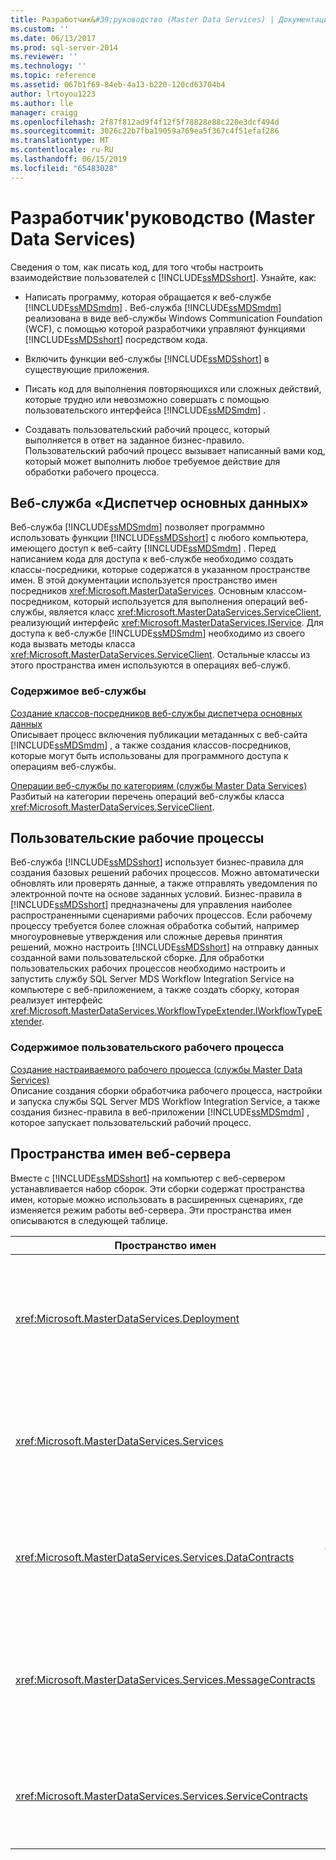 ```yaml
---
title: Разработчик&#39;руководство (Master Data Services) | Документация Майкрософт
ms.custom: ''
ms.date: 06/13/2017
ms.prod: sql-server-2014
ms.reviewer: ''
ms.technology: ''
ms.topic: reference
ms.assetid: 067b1f69-84eb-4a13-b220-120cd63704b4
author: lrtoyou1223
ms.author: lle
manager: craigg
ms.openlocfilehash: 2f87f812ad9f4f12f5f78828e88c220e3dcf494d
ms.sourcegitcommit: 3026c22b7fba19059a769ea5f367c4f51efaf286
ms.translationtype: MT
ms.contentlocale: ru-RU
ms.lasthandoff: 06/15/2019
ms.locfileid: "65483028"
---
```

# <a name="developer39s-guide-master-data-services"></a>Разработчик&#39;руководство (Master Data Services)
  Сведения о том, как писать код, для того чтобы настроить взаимодействие пользователей с [!INCLUDE[ssMDSshort](../../includes/ssmdsshort-md.md)]. Узнайте, как:  
  
-   Написать программу, которая обращается к веб-службе [!INCLUDE[ssMDSmdm](../../includes/ssmdsmdm-md.md)] . Веб-служба [!INCLUDE[ssMDSmdm](../../includes/ssmdsmdm-md.md)] реализована в виде веб-службы Windows Communication Foundation (WCF), с помощью которой разработчики управляют функциями [!INCLUDE[ssMDSshort](../../includes/ssmdsshort-md.md)] посредством кода.  
  
-   Включить функции веб-службы [!INCLUDE[ssMDSshort](../../includes/ssmdsshort-md.md)] в существующие приложения.  
  
-   Писать код для выполнения повторяющихся или сложных действий, которые трудно или невозможно совершать с помощью пользовательского интерфейса [!INCLUDE[ssMDSmdm](../../includes/ssmdsmdm-md.md)] .  
  
-   Создавать пользовательский рабочий процесс, который выполняется в ответ на заданное бизнес-правило. Пользовательский рабочий процесс вызывает написанный вами код, который может выполнить любое требуемое действие для обработки рабочего процесса.  
  
## <a name="master-data-manager-web-service"></a>Веб-служба «Диспетчер основных данных»  
 Веб-служба [!INCLUDE[ssMDSmdm](../../includes/ssmdsmdm-md.md)] позволяет программно использовать функции [!INCLUDE[ssMDSshort](../../includes/ssmdsshort-md.md)] с любого компьютера, имеющего доступ к веб-сайту [!INCLUDE[ssMDSmdm](../../includes/ssmdsmdm-md.md)] . Перед написанием кода для доступа к веб-службе необходимо создать классы-посредники, которые содержатся в указанном пространстве имен. В этой документации используется пространство имен посредников <xref:Microsoft.MasterDataServices>. Основным классом-посредником, который используется для выполнения операций веб-службы, является класс <xref:Microsoft.MasterDataServices.ServiceClient>, реализующий интерфейс <xref:Microsoft.MasterDataServices.IService>. Для доступа к веб-службе [!INCLUDE[ssMDSmdm](../../includes/ssmdsmdm-md.md)] необходимо из своего кода вызвать методы класса <xref:Microsoft.MasterDataServices.ServiceClient>. Остальные классы из этого пространства имен используются в операциях веб-служб.  
  
### <a name="web-service-content"></a>Содержимое веб-службы  
 [Создание классов-посредников веб-службы диспетчера основных данных](create-master-data-manager-web-service-proxy-classes.md)  
 Описывает процесс включения публикации метаданных с веб-сайта [!INCLUDE[ssMDSmdm](../../includes/ssmdsmdm-md.md)] , а также создания классов-посредников, которые могут быть использованы для программного доступа к операциям веб-службы.  
  
 [Операции веб-службы по категориям (службы Master Data Services)](categorized-web-service-operations-master-data-services.md)  
 Разбитый на категории перечень операций веб-службы класса <xref:Microsoft.MasterDataServices.ServiceClient>.  
  
## <a name="custom-workflows"></a>Пользовательские рабочие процессы  
 Веб-служба [!INCLUDE[ssMDSshort](../../includes/ssmdsshort-md.md)] использует бизнес-правила для создания базовых решений рабочих процессов. Можно автоматически обновлять или проверять данные, а также отправлять уведомления по электронной почте на основе заданных условий. Бизнес-правила в [!INCLUDE[ssMDSshort](../../includes/ssmdsshort-md.md)] предназначены для управления наиболее распространенными сценариями рабочих процессов. Если рабочему процессу требуется более сложная обработка событий, например многоуровневые утверждения или сложные деревья принятия решений, можно настроить [!INCLUDE[ssMDSshort](../../includes/ssmdsshort-md.md)] на отправку данных созданной вами пользовательской сборке. Для обработки пользовательских рабочих процессов необходимо настроить и запустить службу SQL Server MDS Workflow Integration Service на компьютере с веб-приложением, а также создать сборку, которая реализует интерфейс <xref:Microsoft.MasterDataServices.WorkflowTypeExtender.IWorkflowTypeExtender>.  
  
### <a name="custom-workflow-content"></a>Содержимое пользовательского рабочего процесса  
 [Создание настраиваемого рабочего процесса (службы Master Data Services)](create-a-custom-workflow-master-data-services.md)  
 Описание создания сборки обработчика рабочего процесса, настройки и запуска службы SQL Server MDS Workflow Integration Service, а также создания бизнес-правила в веб-приложении [!INCLUDE[ssMDSmdm](../../includes/ssmdsmdm-md.md)] , которое запускает пользовательский рабочий процесс.  
  
## <a name="web-server-namespaces"></a>Пространства имен веб-сервера  
 Вместе с [!INCLUDE[ssMDSshort](../../includes/ssmdsshort-md.md)] на компьютер с веб-сервером устанавливается набор сборок. Эти сборки содержат пространства имен, которые можно использовать в расширенных сценариях, где изменяется режим работы веб-сервера. Эти пространства имен описываются в следующей таблице.  
  
|Пространство имен|Описание|  
|---------------|-----------------|  
|<xref:Microsoft.MasterDataServices.Deployment>|Содержит классы, которые можно использовать для создания пакета развертывания из модели и для развертывания пакета в базе данных [!INCLUDE[ssMDSshort](../../includes/ssmdsshort-md.md)] .|  
|<xref:Microsoft.MasterDataServices.Services>|Содержит класс, который принимает и обрабатывает операции веб-служб, выполняемые на веб-сервере, посредством приложения [!INCLUDE[ssMDSmdm](../../includes/ssmdsmdm-md.md)] .|  
|<xref:Microsoft.MasterDataServices.Services.DataContracts>|Содержит классы, которые определяют, каким образом данные передаются с клиентского компьютера через веб-приложение [!INCLUDE[ssMDSmdm](../../includes/ssmdsmdm-md.md)] на веб-сервер.|  
|<xref:Microsoft.MasterDataServices.Services.MessageContracts>|Содержит классы, которые определяют, каким образом запросы и ответы передаются с клиентского компьютера через веб-приложение [!INCLUDE[ssMDSmdm](../../includes/ssmdsmdm-md.md)] на веб-сервер.|  
|<xref:Microsoft.MasterDataServices.Services.ServiceContracts>|Содержит интерфейс, определяющий операции, которые можно вызывать посредством веб-службы [!INCLUDE[ssMDSmdm](../../includes/ssmdsmdm-md.md)] .|  
  
  
